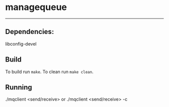 # managequeue
--------------

## Dependencies:
libconfig-devel


## Build
To build run `make`.
To clean run `make clean`.

## Running
./mqclient <send/receive> <path>
or
./mqclient <send/receive> -c <config file>
